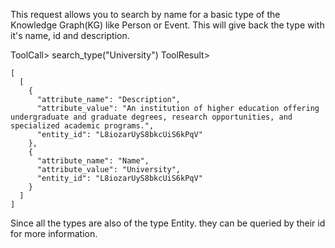 This request allows you to search by name for a basic type of the Knowledge Graph(KG) like Person or Event. This will give back the type with it's name, id and description. 

ToolCall> search_type("University")
ToolResult>
```
[
  [
    {
      "attribute_name": "Description",
      "attribute_value": "An institution of higher education offering undergraduate and graduate degrees, research opportunities, and specialized academic programs.",
      "entity_id": "L8iozarUyS8bkcUiS6kPqV"
    },
    {
      "attribute_name": "Name",
      "attribute_value": "University",
      "entity_id": "L8iozarUyS8bkcUiS6kPqV"
    }
  ]
]
```


Since all the types are also of the type Entity. they can be queried by their id for more information.
